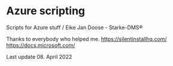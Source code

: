 # Azure scripting
Scripts for Azure stuff / Eike Jan Doose - Starke-DMS®

Thanks to everybody who helped me.
https://silentinstallhq.com/
https://docs.microsoft.com/

Last update 08. April 2022
